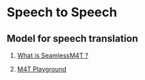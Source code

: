 # Speech to Speech

## Model for speech translation

1. [What is SeamlessM4T ?](https://ai.meta.com/blog/seamless-m4t)

1. [M4T Playground](https://huggingface.co/spaces/facebook/seamless_m4t)